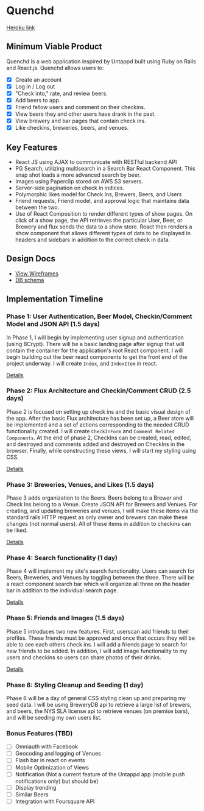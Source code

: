 # Quenchd

[Heroku link][heroku]

[heroku]: http://www.herokuapp.com

## Minimum Viable Product

Quenchd is a web application inspired by Untappd built using Ruby on Rails and React.js.  Quenchd allows users to:

- [x] Create an account
- [x] Log in / Log out
- [x] "Check into," rate, and review beers.
- [x] Add beers to app.
- [x] Friend fellow users and comment on their checkins.
- [x] View beers they and other users have drank in the past.
- [x] View brewery and bar pages that contain check ins.
- [x] Like checkins, breweries, beers, and venues.

## Key Features

- React JS using AJAX to communicate with RESTful backend API
- PG Search, utilizing multisearch in a Search Bar React Component.  This snap shot loads a more advanced search by beer.
- Images using Paperclip stored on AWS S3 servers.
- Server-side pagination on check in indices.
- Polymorphic likes model for Check Ins, Brewers, Beers, and Users
- Friend requests, Friend model, and approval logic that maintains data between the two.
- Use of React Composition to render different types of show pages.  On click of a show page, the API retrieves the particular User, Beer, or Brewery and flux sends the data to a show store. React then renders a show component that allows different types of data to be displayed in headers and sidebars in addition to the correct check in data.



## Design Docs
* [View Wireframes][view]
* [DB schema][schema]

[view]: ./docs/views.md
[schema]: ./docs/schema.md

## Implementation Timeline

### Phase 1: User Authentication, Beer Model, Checkin/Comment Model and JSON API (1.5 days)

In Phase 1, I will begin by implementing user signup and authentication (using
BCrypt). There will be a basic landing page after signup that will contain the
container for the application's root React component. I will begin building out the beer react components to get the front end of the project underway. I will create `Index`, and `IndexItem` in react.

[Details][phase-one]

### Phase 2: Flux Architecture and Checkin/Comment CRUD (2.5 days)

Phase 2 is focused on setting up check ins and the basic visual design of the app. After the basic Flux architecture has been set up, a Beer store will be implemented and a set of actions corresponding to the needed CRUD functionality created. I will create `CheckInForm` and `Comment Related Components`.  At the end of phase 2, CheckIns can be created, read, edited, and destroyed and comments added and destroyed on CheckIns in the browser. Finally, while constructing these views, I will start my styling using CSS.

[Details][phase-two]

### Phase 3: Breweries, Venues, and Likes (1.5 days)

Phase 3 adds organization to the Beers. Beers belong to a Brewer and Check Ins
belong to a Venue. Create JSON API for Brewers and Venues. For creating, and
updating breweries and venues, I will make these items via the standard rails
HTTP request as only owner and brewers can make these changes (not normal
  users). All of these items in addition to checkins can be liked.

[Details][phase-three]

### Phase 4: Search functionality (1 day)

Phase 4 will implement my site's search functionality.  Users can search for
Beers, Breweries, and Venues by toggling between the three.  There will be a
react component search bar which will organize all three on the header bar in
addition to the individual search page.

[Details][phase-four]

### Phase 5: Friends and Images (1.5 days)

Phase 5 introduces two new features. First, userscan add friends to their
profiles. These friends must be approved and once that occurs they will be able
to see each others check ins.  I will add a friends page to search for new
friends to be added. In addition, I will add image functionality to my users and
checkins so users can share photos of their drinks.

[Details][phase-five]

### Phase 6: Styling Cleanup and Seeding (1 day)

Phase 6 will be a day of general CSS styling clean up and preparing my seed data.  I will be using BreweryDB api to retrieve a large list of brewers, and beers, the NYS SLA license api to retrieve venues (on premise bars), and will be seeding my own users list.

### Bonus Features (TBD)
- [ ] Omniauth with Facebook
- [ ] Geocoding and logging of Venues
- [ ] Flash bar in react on events
- [ ] Mobile Optimization of Views
- [ ] Notification (Not a current feature of the Untappd app (mobile push notifications only) but should be)
- [ ] Display trending
- [ ] Similar Beers
- [ ] Integration with Foursquare API

[phase-one]: ./docs/phases/phase1.md
[phase-two]: ./docs/phases/phase2.md
[phase-three]: ./docs/phases/phase3.md
[phase-four]: ./docs/phases/phase4.md
[phase-five]: ./docs/phases/phase5.md
